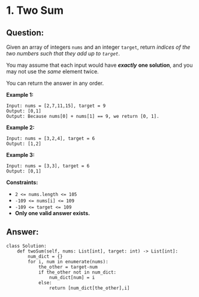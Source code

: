 # 1. Two Sum

## Question:

Given an array of integers `nums` and an integer `target`, return _indices of the two numbers such that they add up to `target`_.

You may assume that each input would have _**exactly**_ **one solution**, and you may not use the _same_ element twice.

You can return the answer in any order.

**Example 1:**

```text
Input: nums = [2,7,11,15], target = 9
Output: [0,1]
Output: Because nums[0] + nums[1] == 9, we return [0, 1].
```

**Example 2:**

```text
Input: nums = [3,2,4], target = 6
Output: [1,2]
```

**Example 3:**

```text
Input: nums = [3,3], target = 6
Output: [0,1]
```

**Constraints:**

* `2 <= nums.length <= 105`
* `-109 <= nums[i] <= 109`
* `-109 <= target <= 109`
* **Only one valid answer exists.**

## Answer:

```text
class Solution:
    def twoSum(self, nums: List[int], target: int) -> List[int]:
        num_dict = {}
        for i, num in enumerate(nums):
            the_other = target-num
            if the_other not in num_dict:
                num_dict[num] = i
            else:
                return [num_dict[the_other],i]
```




